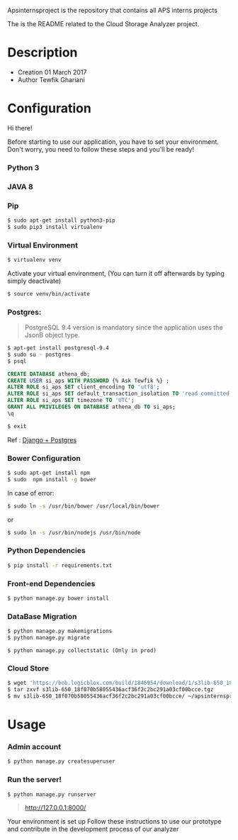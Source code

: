 
Apsinternsproject is the repository that contains all APS interns projects

The is the README related to the Cloud Storage Analyzer project.

# Description

- Creation 
01 March 2017
- Author 
Tewfik Ghariani


# Configuration

Hi there!

Before starting to use our application, you have to set your environment.
Don't worry, you need to follow these steps and you'll be ready!

### Python 3

### JAVA 8

### Pip
```sh
$ sudo apt-get install python3-pip
$ sudo pip3 install virtualenv
```



### Virtual Environment
```sh
$ virtualenv venv
```
Activate your virtual environment, (You can turn it off afterwards by typing simply deactivate)
```sh
$ source venv/bin/activate
```



### Postgres:

> PostgreSQL 9.4 version is mandatory since the application uses the JsonB object type.

```sh
$ apt-get install postgresql-9.4
$ sudo su - postgres
$ psql
```

```sql
CREATE DATABASE athena_db;
CREATE USER si_aps WITH PASSWORD {% Ask Tewfik %} ;
ALTER ROLE si_aps SET client_encoding TO 'utf8';
ALTER ROLE si_aps SET default_transaction_isolation TO 'read committed';
ALTER ROLE si_aps SET timezone TO 'UTC';
GRANT ALL PRIVILEGES ON DATABASE athena_db TO si_aps;
\q
```

```sh
$ exit
```



Ref :
[Django + Postgres][df1]



### Bower Configuration
```sh
$ sudo apt-get install npm
$ sudo  npm install -g bower
```

In case of error:
```sh
$ sudo ln -s /usr/bin/bower /usr/local/bin/bower
```

or

```sh
$ sudo ln -s /usr/bin/nodejs /usr/bin/node
```

### Python Dependencies

```sh
$ pip install -r requirements.txt
```

### Front-end Dependencies 

```sh
$ python manage.py bower install
```

### DataBase Migration

```sh
$ python manage.py makemigrations
$ python manage.py migrate
```


 ```$ python manage.py collectstatic (Only in prod)```


### Cloud Store


```sh
$ wget 'https://bob.logicblox.com/build/1846954/download/1/s3lib-650_18f070b58055436acf36f2c2bc291a03cf00bcce.tgz'
$ tar zxvf s3lib-650_18f070b58055436acf36f2c2bc291a03cf00bcce.tgz
$ mv s3lib-650_18f070b58055436acf36f2c2bc291a03cf00bcce/ ~/apsinternsprojects/athena/lib/static/cloud-store/
```



# Usage



### Admin account 
```sh
$ python manage.py createsuperuser
```

### Run the server!

```sh
$ python manage.py runserver
```


> http://127.0.0.1:8000/ 


Your environment is set up
Follow these instructions to use our prototype and contribute in the development process of our analyzer



[df1]: https://www.digitalocean.com/community/tutorials/how-to-use-postgresql-with-your-django-application-on-ubuntu-14-04
